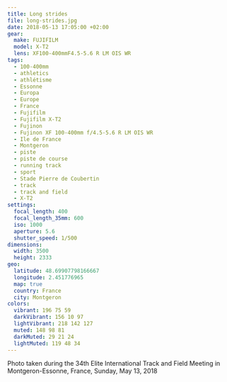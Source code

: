 ```yaml
---
title: Long strides
file: long-strides.jpg
date: 2018-05-13 17:05:00 +02:00
gear:
  make: FUJIFILM
  model: X-T2
  lens: XF100-400mmF4.5-5.6 R LM OIS WR
tags:
  - 100-400mm
  - athletics
  - athlétisme
  - Essonne
  - Europa
  - Europe
  - France
  - Fujifilm
  - Fujifilm X-T2
  - Fujinon
  - Fujinon XF 100-400mm f/4.5-5.6 R LM OIS WR
  - Ile de France
  - Montgeron
  - piste
  - piste de course
  - running track
  - sport
  - Stade Pierre de Coubertin
  - track
  - track and field
  - X-T2
settings:
  focal_length: 400
  focal_length_35mm: 600
  iso: 1000
  aperture: 5.6
  shutter_speed: 1/500
dimensions:
  width: 3500
  height: 2333
geo:
  latitude: 48.69907798166667
  longitude: 2.451776965
  map: true
  country: France
  city: Montgeron
colors:
  vibrant: 196 75 59
  darkVibrant: 156 10 97
  lightVibrant: 218 142 127
  muted: 148 98 81
  darkMuted: 29 21 24
  lightMuted: 119 48 34
---
```


Photo taken during the 34th Elite International Track and Field Meeting in Montgeron-Essonne, France, Sunday, May 13, 2018

